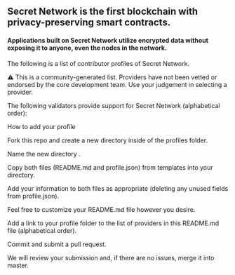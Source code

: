 ## Secret Network is the first blockchain with privacy-preserving smart contracts. 

#### Applications built on Secret Network utilize encrypted data without exposing it to anyone, even the nodes in the network.

The following is a list of contributor profiles of Secret Network.

⚠️ This is a community-generated list. Providers have not been vetted or endorsed by the core development team. Use your judgement in selecting a provider.

The following validators provide support for Secret Network (alphabetical order):




How to add your profile

Fork this repo and create a new directory inside of the profiles folder.

Name the new directory <your-validator-name>.
  
Copy both files (README.md and profile.json) from templates into your directory.

Add your information to both files as appropriate (deleting any unused fields from profile.json).

Feel free to customize your README.md file however you desire.

Add a link to your profile folder to the list of providers in this README.md file (alphabetical order).

Commit and submit a pull request.

We will review your submission and, if there are no issues, merge it into master.
